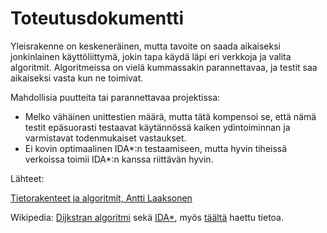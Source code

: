 # Toteutusdokumentti

Yleisrakenne on keskeneräinen, mutta tavoite on saada aikaiseksi jonkinlainen käyttöliittymä, jokin tapa käydä läpi eri verkkoja ja valita algoritmit. Algoritmeissa on vielä kummassakin parannettavaa, ja testit saa aikaiseksi vasta kun ne toimivat.

Mahdollisia puutteita tai parannettavaa projektissa:

- Melko vähäinen unittestien määrä, mutta tätä kompensoi se, että nämä testit epäsuorasti testaavat käytännössä kaiken ydintoiminnan ja varmistavat todenmukaiset vastaukset.
- Ei kovin optimaalinen IDA*:n testaamiseen, mutta hyvin tiheissä verkoissa toimii IDA*:n kanssa riittävän hyvin.

Lähteet:

[Tietorakenteet ja algoritmit, Antti Laaksonen](https://www.cs.helsinki.fi/u/ahslaaks/tirakirja/)

Wikipedia: [Dijkstran algoritmi](https://en.wikipedia.org/wiki/Dijkstra%27s_algorithm) sekä [IDA*](https://en.wikipedia.org/wiki/Iterative_deepening_A*), myös [täältä](https://www.algorithms-and-technologies.com/iterative_deepening_a_star/python) haettu tietoa.
